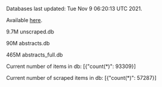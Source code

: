 Databases last updated: Tue Nov  9 06:20:13 UTC 2021. 

Available [here](https://github.com/cbeauhilton/ash-db/releases).

9.7M	unscraped.db

90M	abstracts.db

465M	abstracts_full.db

Current number of items in db:
[{"count(*)": 93309}]

Current number of scraped items in db:
[{"count(*)": 57287}]
